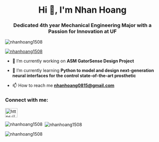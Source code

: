 <h1 align="center">Hi 👋, I'm Nhan Hoang</h1>
<h3 align="center">Dedicated 4th year Mechanical Engineering Major with a Passion for Innovation at UF</h3>

<p align="left"> <img src="https://komarev.com/ghpvc/?username=nhanhoang1508&label=Profile%20views&color=0e75b6&style=flat" alt="nhanhoang1508" /> </p>

<p align="left"> <a href="https://github.com/ryo-ma/github-profile-trophy"><img src="https://github-profile-trophy.vercel.app/?username=nhanhoang1508" alt="nhanhoang1508" /></a> </p>

- 🔭 I’m currently working on **ASM GatorSense Design Project**

- 🌱 I’m currently learning **Python to model and design next-generation neural interfaces for the control state-of-the-art prosthetic**

- 📫 How to reach me **nhanhoang0815@gmail.com**

<h3 align="left">Connect with me:</h3>
<p align="left">
<a href="https://linkedin.com/in/https://www.linkedin.com/in/nhanhoang15/" target="blank"><img align="center" src="https://raw.githubusercontent.com/rahuldkjain/github-profile-readme-generator/master/src/images/icons/Social/linked-in-alt.svg" alt="https://www.linkedin.com/in/nhanhoang15/" height="30" width="40" /></a>
</p>

<p><img align="left" src="https://github-readme-stats.vercel.app/api/top-langs?username=nhanhoang1508&show_icons=true&locale=en&layout=compact" alt="nhanhoang1508" /></p>

<p>&nbsp;<img align="center" src="https://github-readme-stats.vercel.app/api?username=nhanhoang1508&show_icons=true&locale=en" alt="nhanhoang1508" /></p>

<p><img align="center" src="https://github-readme-streak-stats.herokuapp.com/?user=nhanhoang1508&" alt="nhanhoang1508" /></p>

